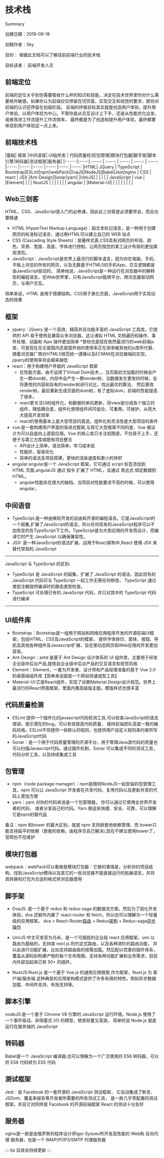# 技术栈
Summary

创建日期：2019-09-18

初稿作者：Sky

目的：
根据此文档可以了解目前前端行业的技术栈

目标读者：
	前端开发人员
	
## 前端定位
前端的定位关乎到你需要吸收什么样的知识和技能，决定在技术世界里你对什么需要格外敏感。如果你认为前端仅仅停留在切页面，实现交互和视觉的要求，那你对前端的认识还停留在初级阶段。
前端的终极目标其实就是创造用户体验，提升用户体验，以用户体验为中心。不管你是从交互设计上下手，还是从性能优化出发，或者改进工作流提升工作流效率，
最终都是为了创造和提升用户体验，最终都要体现到用户体验这一点上来。

## 前端技术栈
|基础| 框架 |中间语音| UI组件库 | 代码质量检测|包管理|模块打包器|脚手架|脚本引擎|转码器|测试框架|服务器|
|:-----:|:----:| :----: | :----: | :----: | :----: | :----: |:----: |:----: |:----: |:----: |:----: |:----: 
|HTML| JQuery | TypeScript | Bootstrap|ESLint|npm|webPack|DvaJS|NodeJS|Babel|Jest|nginx
| CSS | react | JSX |Ant-Design|Sonar|yarn| |UmiJS| | | | |
| JavaScript | vue |  |Element| | | | NuxtJS | | | | |
|  | angular |  |Material-UI| | | | | | | | |


## Web三剑客
HTML、CSS、JavaScript是入门的必修课，因此此三剑客是必须要学会，而且也要精通

* HTML (HyperText Markup Language)：超文本标记语言，是一种用于创建网页的标准标记语言，通过用HTML可以建立自己的 WEB 站点
* CSS (Cascading Style Sheets)：层叠样式表,CSS具有对网页的布局、颜色、背景、宽度、高度、字体进行控制，让网页按您的美工设计布局的更加美观漂亮。
* JavaScript：JavaScript是世界上最流行的脚本语言，因为你在电脑、手机、平板上浏览的所有的网页，以及无数基于HTML5的手机App，交互逻辑都是由JavaScript驱动的。
简单地说，JavaScript是一种运行在浏览器中的解释型的编程语言。在Web世界里，只有JavaScript能跨平台、跨浏览器驱动网页，与用户交互。

简单来说，HTML 是用于搭建结构，CSS用于美化页面，JavaScript用于实现动态的效果

## 框架
* jquery：jQuery 是一个高效、精简并且功能丰富的 JavaScript 工具库。它提供的 API 易于使用且兼容众多浏览器，这让诸如 HTML 文档遍历和操作、事件处理、动画和 Ajax 操作更加简单
    *曾经也是现在依然最流行的web前端js库，可是现在无论是国内还是国外他的使用率正在渐渐被其他的js库所代替，随着浏览器厂商对HTML5规范统一遵循以及ECMA6在浏览器端的实现，jquery的使用率将会越来越低
* react：用于构建用户界面的 JavaScript 框架
    * 在性能方面，由于运用了Virtual Dom技术，，当页面初次加载的时候会产生一颗dom树，内存中会产生一颗render树，当数据发生更改的时候，会将更改的内容和存有的render树进行对比，找出最优的算法，
    然后更改render树，最后重新生成页面的dom树，有了虚拟dom，前端的性能提高了很多。
    * react更关注UI的组件化，和数据的单向更新，将view层分成各个独立的组件，降低耦合度，组件化使得组件间可组合，可重用，可维护，从而大大提高开发效率
    * react的使用基本上是大型项目的首选，组件化和灵活性是大型项目的条件
* vue:是一套构建用户界面的渐进式框架,与其它大型框架不同的是，Vue 被设计为可以自底向上逐层应用。Vue 的核心库只关注视图层，不仅易于上手，还便于与第三方库或既有项目整合
    * API设计上简单，语法简单，学习成本低
    * 性能好，容易优化 
    * 简单的语法及项目搭建，更快的渲染速度和更小的体积
* angular:angular是一个 JavaScript 框架。它可通过 script 标签添加到 HTML 页面,angularJS 通过 指令 扩展了 HTML，且通过 表达式 绑定数据到 HTML。
    * angular性能存在很大的缺陷，当项目对性能要求不高的时候，可以使用angular，

## 中间语音
* TypeScript:是一种由微软开发的自由和开源的编程语言。它是JavaScript的一个超集,扩展了JavaScript的语法，所以任何现有的JavaScript程序可以不加改变的在TypeScript下工作。TypeScript是为大型应用的开发而设计，而编译它时产生 JavaScript 以确保兼容性。
* JSX: 是一种JavaScript的语法扩展，运用于React架构中,React 使用 JSX 来替代常规的 JavaScript

---
JavaScript 与 TypeScript 的区别:
  - TypeScript 是 JavaScript 的超集，扩展了 JavaScript 的语法，因此现有的 JavaScript 代码可与 TypeScript 一起工作无需任何修改，
  TypeScript 通过类型注解提供编译时的静态类型检查。
  - TypeScript 可处理已有的 JavaScript 代码，并只对其中的 TypeScript 代码进行编译
---

## UI组件库
* Bootstrap：Bootstrap是一组用于网站和网络应用程序开发的开源前端UI框架，包括HTML、CSS及JavaScript的框架，
提供字体排印、窗体、按钮、导航及其他各种组件及Javascript扩展，旨在使动态网页和Web应用的开发更加容易。
* Ant-Design：antd 是基于 Ant Design 设计体系的 UI 组件库，主要用于研发企业级中后台产品,提炼自企业级中后台产品的交互语言和视觉风格
* Element：Element，一套为开发者、设计师和产品经理准备的基于 Vue 2.0 的桌面端组件库【简单来说就是一个网站快速成型工具】
* Material-UI:它是React组件，实现了谷歌Material Design设计规范。世界上最流行的React界面框架。里面内置高级版主题。模版样式也很丰富

## 代码质量检测
* ESLint:提供一个插件化的javascript代码检测工具,可以检查JavaScript的语法错误，提示潜在的bug，可以有效提高代码质量，
维持前端团队高度一致的编码风格。ESLint不但提供一些默认的规则，也提供用户自定义规则来约束所写的JavaScript代码
* Sonar：是一个用于代码质量管理的开源平台，用于管理Java源代码的质量也可以扫描Javascript代码。通过插件机制，Sonar 可以集成不同的测试工具，代码分析工具，以及持续集成工具

## 包管理
* npm（node package manager）：npm是随同NodeJS一起安装的包管理工具，npm 可以让 JavaScript 开发者在共享代码、复用代码以及更新共享的代码上更加方便
* yarn：yarn 对你的代码来说是一个包管理器， 你可以通过它使用全世界开发者的代码， 或者分享自己的代码。Yarn 做这些快捷、安全、可靠，可以理解它是npm的替代品

备注：npm 和bower 的最大区别，就是 npm 支持嵌套地依赖管理，而 bower只能支持扁平的依赖（嵌套的依赖，由程序员自己解决),现在不建议使用bower了，官网也不在维护

## 模块打包器
webpack：webPack可以看做是模块打包器：它做的事情是，分析你的项目结构，找到JavaScript模块以及其它的一些浏览器不能直接运行的拓展语言，并将其转换和打包为合适的格式供浏览器使用

## 脚手架
* DvaJS: 是一个基于 redux 和 redux-saga 的数据流方案，然后为了简化开发体验，dva 还额外内置了 react-router 和 fetch，所以也可以理解为一个轻量级的应用框架。
dva = React-Router[路由](https://github.com/ReactTraining/react-router/tree/v2.8.1) + Redux[架构](https://github.com/reduxjs/redux) + Redux-saga[异步操作](https://github.com/redux-saga/redux-saga)

* UmiJS:中文可发音为乌米，是一个可插拔的企业级 react 应用框架。umi 以路由为基础的，支持类 next.js 的约定式路由，以及各种进阶的路由功能，
并以此进行功能扩展，比如支持路由级的按需加载。然后配以完善的插件体系，
覆盖从源码到构建产物的每个生命周期，支持各种功能扩展和业务需求，目前内外部加起来已有 50+ 的插件。

* NuxtJS:Nuxt.js 是一个基于 Vue.js 的通用应用框架,作为框架，Nuxt.js 为 客户端/服务端 这种典型的应用架构模式提供了许多有用的特性，例如异步数据加载、中间件支持、布局支持等。

## 脚本引擎
nodeJS:是一个基于 Chrome V8 引擎的 JavaScript 运行环境。Node.js 使用了一个事件驱动、非阻塞式 I/O 的模型，使其轻量又高效。
简单的说 Node.js 就是运行在服务端的 JavaScript

## 转码器
Babel是一个 JavaScript 编译器,也可以理解为一个广泛使用的 ES6 转码器，可以将 ES6 代码转为 ES5 代码

## 测试框架
Jest：是 Facebook 的一套开源的 JavaScript 测试框架， 它自动集成了断言、JSDom、覆盖率报告等开发者所需要的所有测试工具，
是一款几乎零配置的测试框架。并且它对同样是 Facebook 的开源前端框架 React 的测试十分友好

## 服务器
nginx是一款是由俄罗斯的程序设计师Igor Sysoev所开发高性能的 Web和 反向代理 服务器，也是一个 IMAP/POP3/SMTP 代理服务器

::: tip
后续会持续更新
:::
